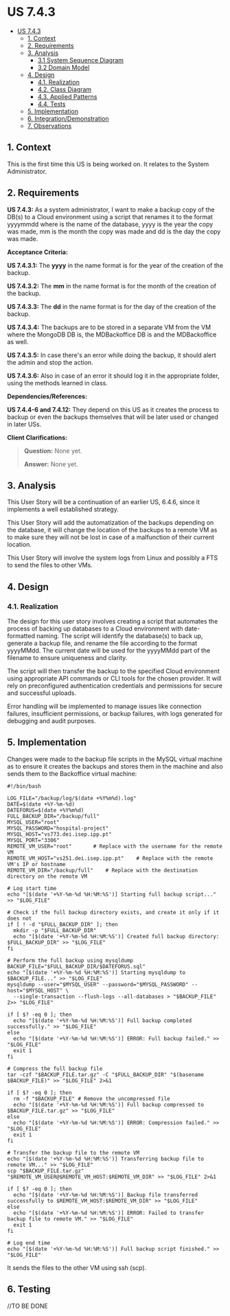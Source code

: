 # US 7.4.3

<!-- TOC -->
- [US 7.4.3](#us-7.4.3)
  - [1. Context](#1-context)
  - [2. Requirements](#2-requirements)
  - [3. Analysis](#3-analysis)
    - [3.1 System Sequence Diagram](#31-system-sequence-diagram)
    - [3.2 Domain Model](#32-domain-model)
  - [4. Design](#4-design)
    - [4.1. Realization](#41-realization)
    - [4.2. Class Diagram](#42-class-diagram)
    - [4.3. Applied Patterns](#43-applied-patterns)
    - [4.4. Tests](#44-tests)
  - [5. Implementation](#5-implementation)
  - [6. Integration/Demonstration](#6-integrationdemonstration)
  - [7. Observations](#7-observations)
<!-- TOC -->


## 1. Context

This is the first time this US is being worked on.
It relates to the System Administrator.

## 2. Requirements

**US 7.4.3:** As a system administrator, I want to make a backup copy of the DB(s) to a Cloud environment using a script that renames it to the format yyyymmdd where is the name of the database, yyyy is the year the copy was made, mm is the month the copy was made and dd is the day the copy was made.

**Acceptance Criteria:**

**US 7.4.3.1:** The **yyyy** in the name format is for the year of the creation of the backup.

**US 7.4.3.2:** The **mm** in the name format is for the month of the creation of the backup.

**US 7.4.3.3:** The **dd** in the name format is for the day of the creation of the backup.

**US 7.4.3.4:** The backups are to be stored in a separate VM from the VM where the MongoDB DB is, the MDBackoffice DB is and the MDBackoffice as well.

**US 7.4.3.5:** In case there's an error while doing the backup, it should alert the admin and stop the action.

**US 7.4.3.6:** Also in case of an error it should log it in the appropriate folder, using the methods learned in class.

**Dependencies/References:**

**US 7.4.4-6 and 7.4.12:** They depend on this US as it creates the process to backup or even the backups themselves that will be later used or changed in later USs.

**Client Clarifications:**

>**Question:** None yet.
>
>**Answer:** None yet.

## 3. Analysis

This User Story will be a continuation of an earlier US, 6.4.6, since it implements a well established strategy.

This User Story will add the automatization of the backups depending on the database, it will change the location of the backups to a remote VM as to make sure they will not be lost in case of a malfunction of their current location.

This User Story will involve the system logs from Linux and possibly a FTS to send the files to other VMs.

## 4. Design

### 4.1. Realization

The design for this user story involves creating a script that automates the process of backing up databases to a Cloud environment with date-formatted naming. The script will identify the database(s) to back up, generate a backup file, and rename the file according to the format yyyyMMdd. The current date will be used for the yyyyMMdd part of the filename to ensure uniqueness and clarity.

The script will then transfer the backup to the specified Cloud environment using appropriate API commands or CLI tools for the chosen provider. It will rely on preconfigured authentication credentials and permissions for secure and successful uploads.

Error handling will be implemented to manage issues like connection failures, insufficient permissions, or backup failures, with logs generated for debugging and audit purposes. 

## 5. Implementation

Changes were made to the backup file scripts in the MySQL virtual machine as to ensure it creates the backups and stores them in the machine and also sends them to the Backoffice virtual machine:

````
#!/bin/bash

LOG_FILE="/backup/log/$(date +%Y%m%d).log"
DATE=$(date +%Y-%m-%d)
DATEFORUS=$(date +%Y%m%d)
FULL_BACKUP_DIR="/backup/full"
MYSQL_USER="root"
MYSQL_PASSWORD="hospital-project"
MYSQL_HOST="vs773.dei.isep.ipp.pt"
MYSQL_PORT="3306"
REMOTE_VM_USER="root"       # Replace with the username for the remote VM
REMOTE_VM_HOST="vs251.dei.isep.ipp.pt"    # Replace with the remote VM's IP or hostname
REMOTE_VM_DIR="/backup/full"    # Replace with the destination directory on the remote VM

# Log start time
echo "[$(date '+%Y-%m-%d %H:%M:%S')] Starting full backup script..." >> "$LOG_FILE"

# Check if the full backup directory exists, and create it only if it does not
if [ ! -d "$FULL_BACKUP_DIR" ]; then
  mkdir -p "$FULL_BACKUP_DIR"
  echo "[$(date '+%Y-%m-%d %H:%M:%S')] Created full backup directory: $FULL_BACKUP_DIR" >> "$LOG_FILE"
fi

# Perform the full backup using mysqldump
BACKUP_FILE="$FULL_BACKUP_DIR/$DATEFORUS.sql"
echo "[$(date '+%Y-%m-%d %H:%M:%S')] Starting mysqldump to $BACKUP_FILE..." >> "$LOG_FILE"
mysqldump --user="$MYSQL_USER" --password="$MYSQL_PASSWORD" --host="$MYSQL_HOST" \
  --single-transaction --flush-logs --all-databases > "$BACKUP_FILE" 2>> "$LOG_FILE"

if [ $? -eq 0 ]; then
  echo "[$(date '+%Y-%m-%d %H:%M:%S')] Full backup completed successfully." >> "$LOG_FILE"
else
  echo "[$(date '+%Y-%m-%d %H:%M:%S')] ERROR: Full backup failed." >> "$LOG_FILE"
  exit 1
fi

# Compress the full backup file
tar -czf "$BACKUP_FILE.tar.gz" -C "$FULL_BACKUP_DIR" "$(basename $BACKUP_FILE)" >> "$LOG_FILE" 2>&1

if [ $? -eq 0 ]; then
  rm -f "$BACKUP_FILE" # Remove the uncompressed file
  echo "[$(date '+%Y-%m-%d %H:%M:%S')] Full backup compressed to $BACKUP_FILE.tar.gz" >> "$LOG_FILE"
else
  echo "[$(date '+%Y-%m-%d %H:%M:%S')] ERROR: Compression failed." >> "$LOG_FILE"
  exit 1
fi

# Transfer the backup file to the remote VM
echo "[$(date '+%Y-%m-%d %H:%M:%S')] Transferring backup file to remote VM..." >> "$LOG_FILE"
scp "$BACKUP_FILE.tar.gz" "$REMOTE_VM_USER@$REMOTE_VM_HOST:$REMOTE_VM_DIR" >> "$LOG_FILE" 2>&1

if [ $? -eq 0 ]; then
  echo "[$(date '+%Y-%m-%d %H:%M:%S')] Backup file transferred successfully to $REMOTE_VM_HOST:$REMOTE_VM_DIR" >> "$LOG_FILE"
else
  echo "[$(date '+%Y-%m-%d %H:%M:%S')] ERROR: Failed to transfer backup file to remote VM." >> "$LOG_FILE"
  exit 1
fi

# Log end time
echo "[$(date '+%Y-%m-%d %H:%M:%S')] Full backup script finished." >> "$LOG_FILE"
````

It sends the files to the other VM using ssh (scp).

## 6. Testing

//TO BE DONE